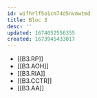```yaml
---
id: wifhrlf5o1cm74d5nvmwtmd
title: Bloc 3
desc: ''
updated: 1674052556355
created: 1673945433017
---
```


- [[B3.RP]]
- [[B3.AOH]]
- [[B3.RIA]]
- [[B3.CCTR]]
- [[B3.AA]]